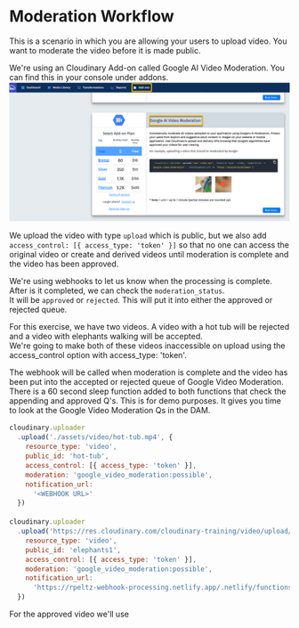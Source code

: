 # Moderation Workflow

This is a scenario in which you are allowing your users to upload video.  You want to moderate the video 
before it is made public. 

We're using an Cloudinary Add-on called Google AI Video Moderation.  You can find this in your console under addons. 
![Google AI Video Addon](../../assets/google-ai-video-addon.png) 

We upload the video with type `upload` which is public, but we also add `access_control: [{ access_type: 'token' }]` so that no one can access the original video or create and derived videos until moderation is complete and the video has been approved. 

We're using webhooks to let us know when the processing is complete.  After is it completed, we can check the `moderation_status`.   
It will be `approved` or `rejected`.  This will put it into either the approved or rejected queue.  

For this exercise, we have two videos.  A video with a hot tub will be rejected and a video with elephants walking will be accepted.  
We're going to make both of these videos inaccessible on upload using the access_control option with access_type: 'token'.  

The webhook will be called when moderation is complete and the video has been put into the accepted or rejected queue of Google Video Moderation.  There is a 60 second sleep function added to both functions that check the appending and approved Q's. This is for demo purposes. It gives you time to look at the Google 
Video Moderation Qs in the DAM.

```JavaScript
cloudinary.uploader
  .upload('./assets/video/hot-tub.mp4', {
    resource_type: 'video',
    public_id: 'hot-tub',
    access_control: [{ access_type: 'token' }],
    moderation: 'google_video_moderation:possible',
    notification_url:
      '<WEBHOOK URL>'
  })

cloudinary.uploader
  .upload('https://res.cloudinary.com/cloudinary-training/video/upload/v1588613988/elephants.mp4', {
    resource_type: 'video',
    public_id: 'elephants1',
    access_control: [{ access_type: 'token' }],
    moderation: 'google_video_moderation:possible',
    notification_url:
      'https://rpeltz-webhook-processing.netlify.app/.netlify/functions/webhook_clear_google_moderation_approved_queue'
  })
```




For the approved video we'll use 